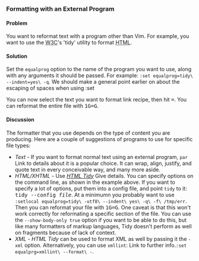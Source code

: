 ### Formatting with an External Program

<h4>Problem</h4>

You want to reformat text with a program other than Vim. For example, you
want to use the <abbr title="World Wide Web Consortium">W3C</abbr>'s 'tidy'
utility to format <abbr title="HyperText Markup Language">HTML</abbr>.

<h4>Solution</h4>

Set the <code>equalprog</code> option to the name of the program you want
to use, along with any arguments it should be passed.  For example: <code>:set
equalprog=tidy\ --indent=yes\ -q</code>. <span class="todo">We should make a
general point earlier on about the escaping of spaces when using
:set</span>

You can now select the text you want to format <span class="todo">link
recipe</span>, then hit <kbd>=</kbd>. You can reformat the entire file with
<kbd>1G=G</kbd>.

<h4>Discussion</h4>

The formatter that you use depends on the type of content you are producing.
Here are a couple of suggestions of programs to use for specific file
types:

<ul>
  <li><em>Text</em> - If you want to format normal text using an external
  program, <code>par</code> <span class="todo">Link to details about it</span>
  is a popular choice. It can wrap, align, justify, and quote text in every
  conceivable way, and many more aside.</li>
  <li><em>HTML/XHTML</em> - Use <a
href="http://tidy.sourceforge.net/"><em>HTML Tidy</em></a> <span
class="todo">Give details</span>. You can specify options on the command line,
as shown in the example above. If you want to specify a lot of options, put
them into a config file, and point <code>tidy</code> to it: <samp>tidy
--config <var>file</var></samp>. At a minimumn you probably want to use
<code>:setlocal equalprog=tidy\ -utf8\ --indent\ yes\ -q\ -f\ /tmp/err</code>.
Then you can reformat your file with <kbd>1G=G</kbd>. One caveat is that this
won't work correctly for reformating a specific section of the file. You can
use the <code>--show-body-only true</code> option if you want to be able to do
this, but like many formatters of markup languages, Tidy doesn't perform as
well on fragments because of lack of context.</li>
  <li><em>XML</em> - <em>HTML Tidy</em> can be used to format XML as well by
passing it the <code>-xml</code> option. Alternatively, you can use
<code>xmllint</code>: <span class="todo">Link to further
info.</span><code>:set equalprg=xmllint\ --format\ -</code>.</li>
</ul>  
